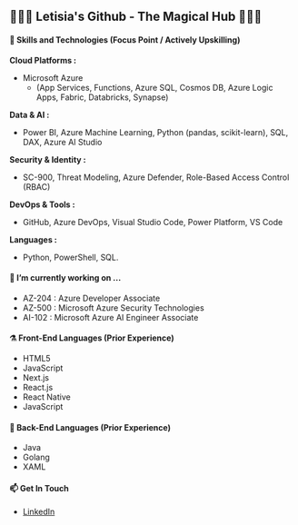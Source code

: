 ## 👩🏽‍🔬 Letisia's Github - The Magical Hub 🧙🏽‍♀️

#### 🧪 Skills and Technologies (Focus Point / Actively Upskilling)

**Cloud Platforms :**  
- Microsoft Azure
  - (App Services, Functions, Azure SQL, Cosmos DB, Azure Logic Apps, Fabric, Databricks, Synapse)

**Data & AI :**  
- Power BI, Azure Machine Learning, Python (pandas, scikit-learn), SQL, DAX, Azure AI Studio

**Security & Identity :**  
- SC-900, Threat Modeling, Azure Defender, Role-Based Access Control (RBAC)

**DevOps & Tools :**  
- GitHub, Azure DevOps, Visual Studio Code, Power Platform, VS Code

**Languages :**  
- Python, PowerShell, SQL.

#### 🔭 I’m currently working on ...
- AZ-204 : Azure Developer Associate 
- AZ-500 : Microsoft Azure Security Technologies
- AI-102 : Microsoft Azure AI Engineer Associate

#### ⚗️ Front-End Languages (Prior Experience)

- HTML5
- JavaScript
- Next.js
- React.js
- React Native
- JavaScript

#### 🔬 Back-End Languages (Prior Experience)

- Java
- Golang
- XAML

#### 📫 Get In Touch

- <a href="https://www.linkedin.com/in/letisiapangataa/" target="_blank">LinkedIn</a>

<!--
**letisiapangataa/letisiapangataa** is a ✨ _special_ ✨ repository because its `README.md` (this file) appears on your GitHub profile.

Here are some ideas to get you started:

- 🔭 I’m currently working on ...
- 🌱 I’m currently learning ...
- 👯 I’m looking to collaborate on ...
- 🤔 I’m looking for help with ...
- 💬 Ask me about ...
- 📫 How to reach me: ...
- 😄 Pronouns: ...
- ⚡ Fun fact: ...
-->
